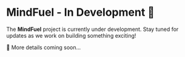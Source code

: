 # MindFuel - In Development 🚀  

The **MindFuel** project is currently under development. Stay tuned for updates as we work on building something exciting!  

📌 More details coming soon...  

